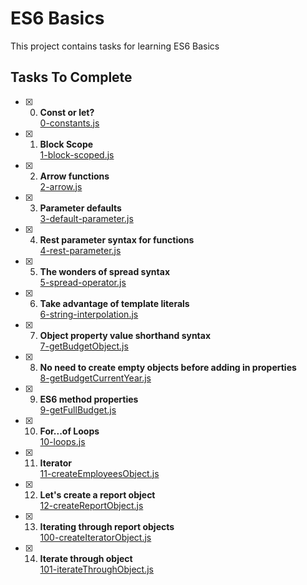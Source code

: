 # ES6 Basics


This project contains tasks for learning ES6 Basics

## Tasks To Complete

+ [x] 0. **Const or let?**<br/>[0-constants.js](0-constants.js)
+ [x] 1. **Block Scope**<br/>[1-block-scoped.js](1-block-scoped.js)
+ [x] 2. **Arrow functions**<br/>[2-arrow.js](2-arrow.js)
+ [x] 3. **Parameter defaults**<br/>[3-default-parameter.js](3-default-parameter.js)
+ [x] 4. **Rest parameter syntax for functions**<br/>[4-rest-parameter.js](4-rest-parameter.js)
+ [x] 5. **The wonders of spread syntax**<br/>[5-spread-operator.js](5-spread-operator.js)
+ [x] 6. **Take advantage of template literals**<br/>[6-string-interpolation.js](6-string-interpolation.js)
+ [x] 7. **Object property value shorthand syntax**<br/>[7-getBudgetObject.js](7-getBudgetObject.js)
+ [x] 8. **No need to create empty objects before adding in properties**<br/>[8-getBudgetCurrentYear.js](8-getBudgetCurrentYear.js)
+ [x] 9. **ES6 method properties**<br/>[9-getFullBudget.js](9-getFullBudget.js)
+ [x] 10. **For...of Loops**<br/>[10-loops.js](10-loops.js)
+ [x] 11. **Iterator**<br/>[11-createEmployeesObject.js](11-createEmployeesObject.js)
+ [x] 12. **Let's create a report object**<br/>[12-createReportObject.js](12-createReportObject.js)
+ [x] 13. **Iterating through report objects**<br/>[100-createIteratorObject.js](100-createIteratorObject.js)
+ [x] 14. **Iterate through object**<br/>[101-iterateThroughObject.js](101-iterateThroughObject.js)


